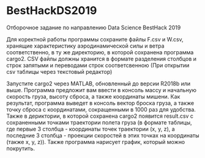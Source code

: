 ﻿# BestHackDS2019
Отборочное задание по направлению Data Science BestHack 2019

Для коректной работы программы сохраните файлы F.csv и W.csv, хранящие 
характеристику аэродинамической силы и ветра соответственно, в ту же директорию,
в которой сохранена программа cargo2. CSV файлы должны хранится в формате 
разделения столбцов и строк запятыми и переводами строк соответсвенною 
(При открытии csv таблицы через текстовый редактор)

Запустите cargo2 через MATLAB, обновленный до версии R2018b или выше.
Программа предложит вам ввести в консоль массу и начальную скорость груза, высоту сброса, а также 
координаты мишени. Как результат, программа выведет в консоль вектор броска груза, а также точку сброса
с координатами, сокращенными в 1000 раз для удобства. Также в дериктории, в которой сохранена cargo2
появится result.csv с сохраненными точками траектории полета груза (в формате таблицы, где первые 3 столбца -
координаты точек траектории (x, y, z), а  последние 3 столбца - проекции скоростей в этих 
точках на координаты (также x, y, z)). Также программа нарисует график, который можно покрутить.
